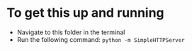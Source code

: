 # To get this up and running

- Navigate to this folder in the terminal
- Run the following command: ` python -m SimpleHTTPServer `

